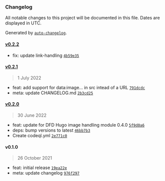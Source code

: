 ### Changelog

All notable changes to this project will be documented in this file. Dates are displayed in UTC.

Generated by [`auto-changelog`](https://github.com/CookPete/auto-changelog).

#### [v0.2.2](https://github.com/h-enk/hyas-images/compare/v0.2.1...v0.2.2)

- fix: update link-handling [`4b59e35`](https://github.com/h-enk/hyas-images/commit/4b59e35ed69f8dea62718c9133e33b609f46bd95)

#### [v0.2.1](https://github.com/h-enk/hyas-images/compare/v0.2.0...v0.2.1)

> 1 July 2022

- feat: add support for data:image... in src intead of a URL [`791dcdc`](https://github.com/h-enk/hyas-images/commit/791dcdca6fe17c6af1df9b26dd1605741d869882)
- meta: update CHANGELOG.md [`2b3cd25`](https://github.com/h-enk/hyas-images/commit/2b3cd25046a152a3b9cdca4d89f865d2e136d4de)

#### [v0.2.0](https://github.com/h-enk/hyas-images/compare/v0.1.0...v0.2.0)

> 30 June 2022

- feat: update for DFD Hugo image handling module 0.4.0 [`5f9d0a6`](https://github.com/h-enk/hyas-images/commit/5f9d0a69b49b4bb43427e850815597e3aa8d0e8d)
- deps: bump versions to latest [`46bb7b3`](https://github.com/h-enk/hyas-images/commit/46bb7b32d5a8e6b107639c3b4c9f15fe81710579)
- Create codeql.yml [`2e771c0`](https://github.com/h-enk/hyas-images/commit/2e771c04b6ada3bbdafad1d85181dc7df902a4c2)

#### v0.1.0

> 26 October 2021

- feat: initial release [`19ea22e`](https://github.com/h-enk/hyas-images/commit/19ea22e79ae0cd29da9be14398a1ca192324953c)
- meta: update changelog [`976f297`](https://github.com/h-enk/hyas-images/commit/976f2975b20e452ace8eea3695dcf9b0d6a2eedf)
